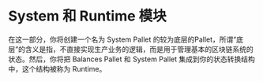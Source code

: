 # System 和 Runtime 模块

在这一部分，你将创建一个名为 System Pallet 的较为底层的Pallet，所谓“底层”的含义是指，不直接实现生产业务的逻辑，而是用于管理基本的区块链系统的状态。然后，你将把 Balances Pallet 和 System Pallet 集成到你的状态转换结构中，这个结构被称为 Runtime。